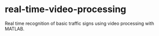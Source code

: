 # real-time-video-processing
Real time recognition of basic traffic signs using video processing with MATLAB.
